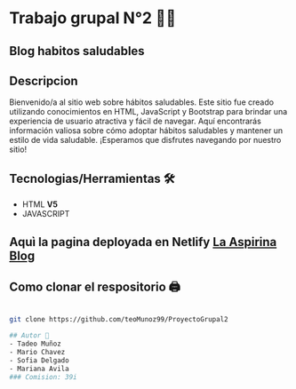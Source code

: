 # Trabajo grupal N°2 👨‍💻
## Blog habitos saludables


## Descripcion

Bienvenido/a al sitio web sobre hábitos saludables. Este sitio fue creado utilizando conocimientos en HTML, JavaScript y Bootstrap para brindar una experiencia de usuario atractiva y fácil de navegar. Aquí encontrarás información valiosa sobre cómo adoptar hábitos saludables y mantener un estilo de vida saludable. ¡Esperamos que disfrutes navegando por nuestro sitio!

## Tecnologias/Herramientas 🛠

- HTML **V5**
- JAVASCRIPT



## Aquì la pagina deployada en Netlify [La Aspirina Blog](https://la-aspirina-blog.netlify.app/)


## Como clonar el respositorio 🖨
```bash

git clone https://github.com/teoMunoz99/ProyectoGrupal2

## Autor 👦
- Tadeo Muñoz
- Mario Chavez
- Sofia Delgado
- Mariana Avila
### Comision: 39i

